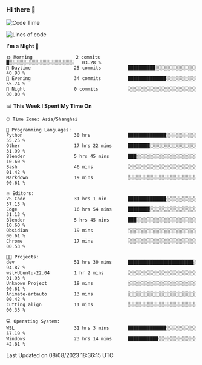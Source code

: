 ### Hi there 👋

<!--
**GwenKaplan/GwenKaplan** is a ✨ _special_ ✨ repository because its `README.md` (this file) appears on your GitHub profile.

Here are some ideas to get you started:

- 🔭 I’m currently working on ...
- 🌱 I’m currently learning ...
- 👯 I’m looking to collaborate on ...
- 🤔 I’m looking for help with ...
- 💬 Ask me about ...
- 📫 How to reach me: ...
- 😄 Pronouns: ...
- ⚡ Fun fact: ...
-->

<!--START_SECTION:waka-->
![Code Time](http://img.shields.io/badge/Code%20Time-341%20hrs%2030%20mins-blue)

![Lines of code](https://img.shields.io/badge/From%20Hello%20World%20I%27ve%20Written-99.4%20thousand%20lines%20of%20code-blue)

**I'm a Night 🦉** 

```text
🌞 Morning                2 commits           █░░░░░░░░░░░░░░░░░░░░░░░░   03.28 % 
🌆 Daytime                25 commits          ██████████░░░░░░░░░░░░░░░   40.98 % 
🌃 Evening                34 commits          ██████████████░░░░░░░░░░░   55.74 % 
🌙 Night                  0 commits           ░░░░░░░░░░░░░░░░░░░░░░░░░   00.00 % 
```


📊 **This Week I Spent My Time On** 

```text
🕑︎ Time Zone: Asia/Shanghai

💬 Programming Languages: 
Python                   30 hrs              ██████████████░░░░░░░░░░░   55.25 % 
Other                    17 hrs 22 mins      ████████░░░░░░░░░░░░░░░░░   31.99 % 
Blender                  5 hrs 45 mins       ███░░░░░░░░░░░░░░░░░░░░░░   10.60 % 
Bash                     46 mins             ░░░░░░░░░░░░░░░░░░░░░░░░░   01.42 % 
Markdown                 19 mins             ░░░░░░░░░░░░░░░░░░░░░░░░░   00.61 % 

🔥 Editors: 
VS Code                  31 hrs 1 min        ██████████████░░░░░░░░░░░   57.13 % 
Edge                     16 hrs 54 mins      ████████░░░░░░░░░░░░░░░░░   31.13 % 
Blender                  5 hrs 45 mins       ███░░░░░░░░░░░░░░░░░░░░░░   10.60 % 
Obsidian                 19 mins             ░░░░░░░░░░░░░░░░░░░░░░░░░   00.61 % 
Chrome                   17 mins             ░░░░░░░░░░░░░░░░░░░░░░░░░   00.53 % 

🐱‍💻 Projects: 
dev                      51 hrs 30 mins      ████████████████████████░   94.87 % 
wsl+Ubuntu-22.04         1 hr 2 mins         ░░░░░░░░░░░░░░░░░░░░░░░░░   01.93 % 
Unknown Project          19 mins             ░░░░░░░░░░░░░░░░░░░░░░░░░   00.61 % 
Animate-artauto          13 mins             ░░░░░░░░░░░░░░░░░░░░░░░░░   00.42 % 
cutting_align            11 mins             ░░░░░░░░░░░░░░░░░░░░░░░░░   00.35 % 

💻 Operating System: 
WSL                      31 hrs 3 mins       ██████████████░░░░░░░░░░░   57.19 % 
Windows                  23 hrs 14 mins      ███████████░░░░░░░░░░░░░░   42.81 % 
```


 Last Updated on 08/08/2023 18:36:15 UTC
<!--END_SECTION:waka-->
